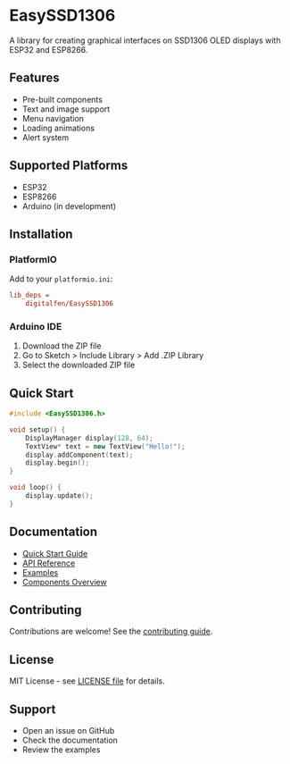 # EasySSD1306

A library for creating graphical interfaces on SSD1306 OLED displays with ESP32 and ESP8266.

## Features

- Pre-built components
- Text and image support
- Menu navigation
- Loading animations
- Alert system

## Supported Platforms

- ESP32
- ESP8266
- Arduino (in development)

## Installation

### PlatformIO

Add to your `platformio.ini`:

```ini
lib_deps =
    digitalfen/EasySSD1306
```

### Arduino IDE

1. Download the ZIP file
2. Go to Sketch > Include Library > Add .ZIP Library
3. Select the downloaded ZIP file

## Quick Start

```cpp
#include <EasySSD1306.h>

void setup() {
    DisplayManager display(128, 64);
    TextView* text = new TextView("Hello!");
    display.addComponent(text);
    display.begin();
}

void loop() {
    display.update();
}
```

## Documentation

- [Quick Start Guide](quickstart.md)
- [API Reference](api-reference.md)
- [Examples](examples.md)
- [Components Overview](components/overview.md)

## Contributing

Contributions are welcome! See the [contributing guide](contributing.md).

## License

MIT License - see [LICENSE file](../LICENSE) for details.

## Support

- Open an issue on GitHub
- Check the documentation
- Review the examples
